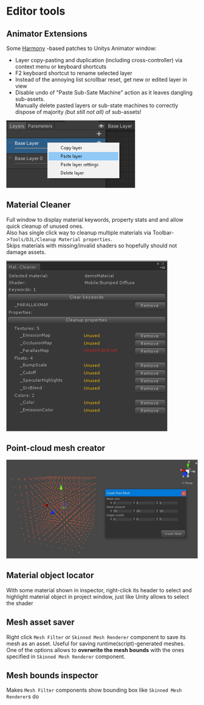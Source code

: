 # Editor tools

## Animator Extensions
Some [Harmony](https://github.com/pardeike/Harmony) -based patches to Unitys Animator window:  
* Layer copy-pasting and duplication (including cross-controller) via context menu or keyboard shortcuts
* F2 keyboard shortcut to rename selected layer
* Instead of the annoying list scrollbar reset, get new or edited layer in view
* Disable undo of "Paste Sub-Sate Machine" action as it leaves dangling sub-assets.  
Manually delete pasted layers or sub-state machines to correctly dispose of majority _(but still not all)_ of sub-assets!

![Animator Extensions context menu](.img/AnimatorExtensions_Context.png)

## Material Cleaner
Full window to display material keywords, property stats and and allow quick cleanup of unused ones.  
Also has single click way to cleanup multiple materials via Toolbar->`Tools/DJL/Cleanup Material properties`.  
Skips materials with missing/invalid shaders so hopefully should not damage assets.

![Material cleaner window](.img/MaterialCleaner.png)

## Point-cloud mesh creator
![Point Mesh Creator window](.img/PointMeshCreator.jpg)

## Material object locator
With some material shown in inspector, right-click its header to select and highlight material object in project window, just like Unity allows to select the shader

## Mesh asset saver
Right click `Mesh Filter` or `Skinned Mesh Renderer` component to save its mesh as an asset. Useful for saving runtime(script)-generated meshes.  
One of the options allows to **overwrite the mesh bounds** with the ones specified in `Skinned Mesh Renderer` component.

## Mesh bounds inspector
Makes `Mesh Filter` components show bounding box like `Skinned Mesh Renderer`s do